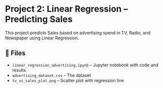 # Project 2: Linear Regression – Predicting Sales

This project predicts Sales based on advertising spend in TV, Radio, and Newspaper using Linear Regression.

## 📁 Files
- `linear_regression_advertising.ipynb` – Jupyter notebook with code and results
- `advertising_dataset.csv` – The dataset
- `tv_vs_sales_plot.png` – Scatter plot with regression line
